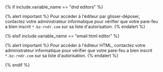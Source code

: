 {% if include.variable_name == "dnd editors" %}

{% alert important %}
Pour accéder à l'éditeur par glisser-déposer, contactez votre administrateur informatique pour vérifier que votre pare-feu a bien inscrit `*.bz-rndr.com` sur sa liste d'autorisation.
{% endalert %}

{% elsif include.variable_name == "email html editor" %}

{% alert important %}
Pour accéder à l'éditeur HTML, contactez votre administrateur informatique pour vérifier que votre pare-feu a bien inscrit `*.bz-rndr.com` sur sa liste d'autorisation.
{% endalert %}

{% endif %}